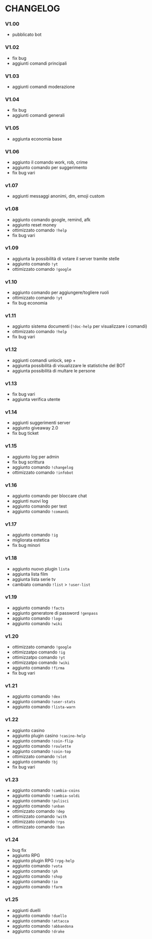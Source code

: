 # CHANGELOG

### __**V1.00**__
- pubblicato bot

### __**V1.02**__
- fix bug 
- aggiunti comandi principali

### __**V1.03**__
- aggiunti comandi moderazione

### __**V1.04**__
- fix bug
- aggiunti comandi generali

### __**V1.05**__
- aggiunta economia base

### __**V1.06**__
- aggiunto il comando work, rob, crime
- aggiunto comando per suggerimento 
- fix bug vari

### __**v1.07**__
- aggiunti messaggi anonimi, dm, emoji custom

### __**v1.08**__
- aggiunto comando google, remind, afk
- aggiunto reset money
- ottimizzato comando `!help`
- fix bug vari

### __**v1.09**__
- aggiunta la possibilità di votare il server tramite stelle
- aggiunto comando `!yt`
- ottimizzato comando `!google`

### __**v1.10**__
- aggiunto comando per aggiungere/togliere ruoli
- ottimizzato comando `!yt`
- fix bug economia

### __**v1.11**__ 
- aggiunto sistema documenti (`!doc-help` per visualizzare i comandi)
- ottimizzato comando `!help`
- fix bug vari

### __**v1.12**__
- aggiunti comandi unlock, sep +
- aggiunta possibilità di visualizzare le statistiche del BOT
- aggiunta possibilità di multare le persone

### __**v1.13**__
- fix bug vari
- aggiunta verifica utente

### __**v1.14**__
- aggiunti suggerimenti server
- aggiunto giveaway 2.0
- fix bug ticket

### __**v1.15**__
- aggiunto log per admin
- fix bug scrittura
- aggiunto comando `!changelog`
- ottimizzato comando `!infobot`


### __**v1.16**__
- aggiunto comando per bloccare chat
- aggiunti nuovi log 
- aggiunto comando per test
- aggiunto comando `!comandi`

### __**v1.17**__
- aggiunto comando `!ig`
- migliorata estetica 
- fix bug minori


### __**v1.18**__
- aggiunto nuovo plugin `lista`
- aggiunta lista film
- aggiunta lista serie tv
- cambiato comando `!list` > `!user-list`


### __**v1.19**__ 
- aggiunto comando `!facts`
- aggiunto generatore di password `!genpass`
- aggiunto comando `!logo` 
- aggiunto comando `!wiki`


### __**v1.20**__
- ottimizzato comando `!google`
- ottimizzatpo comando `!ig`
- ottimizzatpo comando `!yt`
- ottimizzatpo comando `!wiki`
- aggiunto comando `!firma`
- fix bug vari


### __**v1.21**__ 
- aggiunto comando `!dex`
- aggiunto comando `!user-stats`
- aggiunto comando `!lista-warn`


### __**v1.22**__ 
- aggiunto casino
- aggiunto plugin casino `!casino-help`
- aggiunto comando `!coin-flip`
- aggiunto comando `!roulette`
- aggiunto comando `!coin-top`
- ottimizzato comando `!slot`
- aggiunto comando `!bj`
- fix bug vari

### **__v1.23__**
- aggiunto comando `!cambia-coins`
- aggiunto comando `!cambia-soldi`
- aggiunto comando `!pulisci`
- aggiunto comando `!unban`
- ottimizzato comando `!dep`
- ottimizzato comando `!with` 
- ottimizzato comando `!rps`
- ottimizzato comando `!ban`

### **__v1.24__**
- bug fix
- aggiunto RPG
- aggiunto plugin RPG `!rpg-help`
- aggiunto comando `!vota`
- aggiunto comando `!ph`
- aggiunto comando `!shop`
- aggiunto comando `!io`
- aggiunto comando `!farm`

### __**v1.25**__
- aggiunti duelli
- aggiunto comando `!duello`
- aggiunto comando `!attacca`
- aggiunto comando `!abbandona`
- aggiunto comando `!drake`

